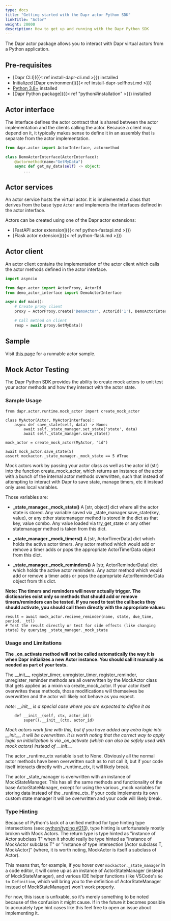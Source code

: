 ```yaml
---
type: docs
title: "Getting started with the Dapr actor Python SDK"
linkTitle: "Actor"
weight: 20000
description: How to get up and running with the Dapr Python SDK
---
```


The Dapr actor package allows you to interact with Dapr virtual actors from a Python application.

## Pre-requisites

- [Dapr CLI]({{< ref install-dapr-cli.md >}}) installed
- Initialized [Dapr environment]({{< ref install-dapr-selfhost.md >}})
- [Python 3.8+](https://www.python.org/downloads/) installed
- [Dapr Python package]({{< ref "python#installation" >}}) installed

## Actor interface

The interface defines the actor contract that is shared between the actor implementation and the clients calling the actor. Because a client may depend on it, it typically makes sense to define it in an assembly that is separate from the actor implementation.

```python
from dapr.actor import ActorInterface, actormethod

class DemoActorInterface(ActorInterface):
    @actormethod(name="GetMyData")
    async def get_my_data(self) -> object:
        ...
```

## Actor services

An actor service hosts the virtual actor. It is implemented a class that derives from the base type `Actor` and implements the interfaces defined in the actor interface.

Actors can be created using one of the Dapr actor extensions:
   - [FastAPI actor extension]({{< ref python-fastapi.md >}})
   - [Flask actor extension]({{< ref python-flask.md >}})

## Actor client

An actor client contains the implementation of the actor client which calls the actor methods defined in the actor interface.

```python
import asyncio

from dapr.actor import ActorProxy, ActorId
from demo_actor_interface import DemoActorInterface

async def main():
    # Create proxy client
    proxy = ActorProxy.create('DemoActor', ActorId('1'), DemoActorInterface)

    # Call method on client
    resp = await proxy.GetMyData()
```

## Sample

Visit [this page](https://github.com/dapr/python-sdk/tree/v1.14.0/examples/demo_actor) for a runnable actor sample.


## Mock Actor Testing

The Dapr Python SDK provides the ability to create mock actors to unit test your actor methods and how they interact with the actor state.

### Sample Usage 


```
from dapr.actor.runtime.mock_actor import create_mock_actor

class MyActor(Actor, MyActorInterface):
    async def save_state(self, data) -> None:
        await self._state_manager.set_state('state', data)
        await self._state_manager.save_state()

mock_actor = create_mock_actor(MyActor, "id")

await mock_actor.save_state(5)
assert mockactor._state_manager._mock_state == 5 #True
```
Mock actors work by passing your actor class as well as the actor id (str) into the function create_mock_actor, which returns an instance of the actor with a bunch of the internal actor methods overwritten, such that instead of attempting to interact with Dapr to save state, manage timers, etc it instead only uses local variables.

Those variables are:
* **_state_manager._mock_state()**
A [str, object] dict where all the actor state is stored. Any variable saved via _state_manager.save_state(key, value), or any other statemanager method is stored in the dict as that key, value combo. Any value loaded via try_get_state or any other statemanager method is taken from this dict.

* **_state_manager._mock_timers()**
A [str, ActorTimerData] dict which holds the active actor timers. Any actor method which would add or remove a timer adds or pops the appropriate ActorTimerData object from this dict.

* **_state_manager._mock_reminders()**
A [str, ActorReminderData] dict which holds the active actor reminders. Any actor method which would add or remove a timer adds or pops the appropriate ActorReminderData object from this dict.

**Note: The timers and reminders will never actually trigger. The dictionaries exist only so methods that should add or remove timers/reminders can be tested. If you need to test the callbacks they should activate, you should call them directly with the appropriate values:**
```
result = await mock_actor.recieve_reminder(name, state, due_time, period, _ttl)
# Test the result directly or test for side effects (like changing state) by querying _state_manager._mock_state
```

### Usage and Limitations

**The \_on\_activate method will not be called automatically the way it is when Dapr initializes a new Actor instance. You should call it manually as needed as part of your tests.**

The \_\_init\_\_, register_timer, unregister_timer, register_reminder, unregister_reminder methods are all overwritten by the MockActor class that gets applied as a mixin via create_mock_actor. If your actor itself overwrites these methods, those modifications will themselves be overwritten and the actor will likely not behave as you expect.

*note: \_\_init\_\_ is a special case where you are expected to define it as*
```
    def __init__(self, ctx, actor_id):
        super().__init__(ctx, actor_id)
```
*Mock actors work fine with this, but if you have added any extra logic into \_\_init\_\_, it will be overwritten. It is worth noting that the correct way to apply logic on initialization is via \_on\_activate (which can also be safely used with mock actors) instead of \_\_init\_\_.*

The actor _runtime_ctx variable is set to None. Obviously all the normal actor methods have been overwritten such as to not call it, but if your code itself interacts directly with _runtime_ctx, it will likely break.

The actor _state_manager is overwritten with an instance of MockStateManager. This has all the same methods and functionality of the base ActorStateManager, except for using the various _mock variables for storing data instead of the _runtime_ctx. If your code implements its own custom state manager it will be overwritten and your code will likely break.

### Type Hinting

Because of Python's lack of a unified method for type hinting type intersections (see: [python/typing #213](https://github.com/python/typing/issues/213)), type hinting is unfortunately mostly broken with Mock Actors. The return type is type hinted as "instance of Actor subclass T" when it should really be type hinted as "instance of MockActor subclass T" or "instance of type intersection [Actor subclass T, MockActor]" (where, it is worth noting, MockActor is itself a subclass of Actor).

This means that, for example, if you hover over ```mockactor._state_manager``` in a code editor, it will come up as an instance of ActorStateManager (instead of MockStateManager), and various IDE helper functions (like VSCode's ```Go to Definition```, which will bring you to the definition of ActorStateManager instead of MockStateManager) won't work properly.

For now, this issue is unfixable, so it's merely something to be noted because of the confusion it might cause. If in the future it becomes possible to accurately type hint cases like this feel free to open an issue about implementing it.